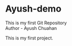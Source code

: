 # Ayush-demo
This is my first Git Repository
<br>
Author - Ayush Chuahan
<br>

This is my first project. 
